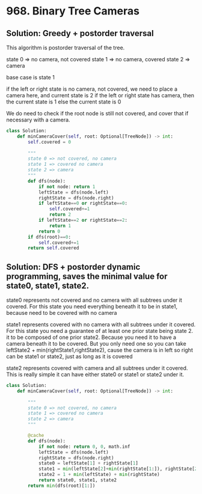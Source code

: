 # 968. Binary Tree Cameras

## Solution:  Greedy + postorder traversal

This algorithm is postorder traversal of the tree.

state 0 => no camera, not covered
state 1 => no camera, covered
state 2 => camera

base case is state 1

if the left or right state is no camera, not covered, we need to place a camera here, and current state is 2
if the left or right state has camera, then the current state is 1
else the current state is 0

We do need to check if the root node is still not covered, and cover that if necessary with a camera. 

```py
class Solution:
    def minCameraCover(self, root: Optional[TreeNode]) -> int:
        self.covered = 0
        
        """
        state 0 => not covered, no camera
        state 1 => covered no camera
        state 2 => camera
        """
        def dfs(node):
            if not node: return 1
            leftState = dfs(node.left)
            rightState = dfs(node.right)
            if leftState==0 or rightState==0:
                self.covered+=1
                return 2
            if leftState==2 or rightState==2:
                return 1
            return 0
        if dfs(root)==0:
            self.covered+=1
        return self.covered
```

## Solution: DFS + postorder dynamic programming, saves the minimal value for state0, state1, state2.  

state0 represents not covered and no camera with all subtrees under it covered. For this state you need everything
beneath it to be in state1, because need to be covered with no camera

state1 represents covered with no camera with all subtrees under it covered.  For this state you need
a guarantee of at least one prior state being state 2.
it to be composed of one prior state2.  Because you need it
to have a camera beneath it to be covered. But you only need one
so you can take leftState2 + min(rightState1,rightState2), 
cause the camera is in left so right can be state1 or state2, just as long as it 
is covered

state2 represents covered with camera and all subtrees under it covered.  This is really simple it can have either state0
or state1 or state2 under it.  


```py
class Solution:
    def minCameraCover(self, root: Optional[TreeNode]) -> int:
        
        """
        state 0 => not covered, no camera
        state 1 => covered no camera
        state 2 => camera
        """

        @cache
        def dfs(node):
            if not node: return 0, 0, math.inf
            leftState = dfs(node.left)
            rightState = dfs(node.right)
            state0 = leftState[1] + rightState[1]
            state1 = min(leftState[2]+min(rightState[1:]), rightState[2]+min(leftState[1:]))
            state2 = 1 + min(leftState) + min(rightState)
            return state0, state1, state2
        return min(dfs(root)[1:])
```